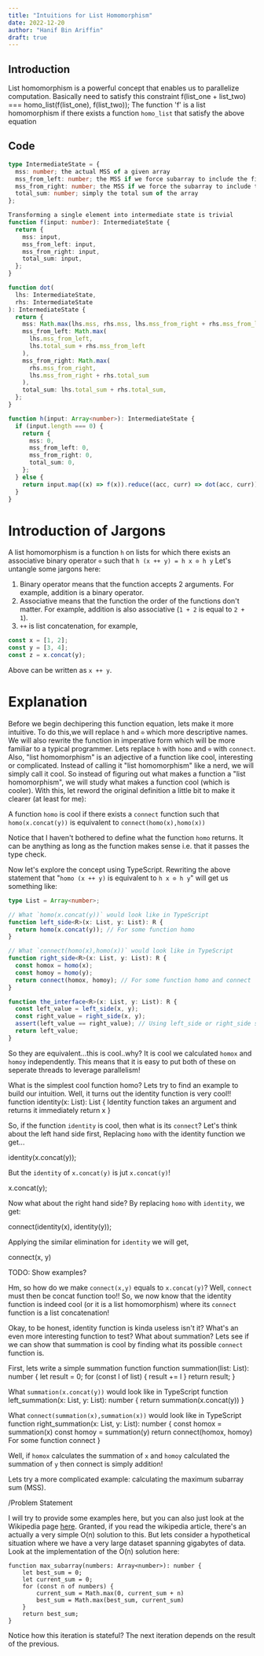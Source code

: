 ```yaml
---
title: "Intuitions for List Homomorphism"
date: 2022-12-20
author: "Hanif Bin Ariffin"
draft: true
---
```


## Introduction

List homomorphism is a powerful concept that enables us to parallelize computation.
Basically need to satisfy this constraint
f(list_one + list_two) === homo_list(f(list_one), f(list_two));
The function 'f' is a list homomorphism if there exists a function `homo_list` that satisfy the above equation

## Code

```typescript
type IntermediateState = {
  mss: number; the actual MSS of a given array
  mss_from_left: number; the MSS if we force subarray to include the first element
  mss_from_right: number; the MSS if we force the subarray to include the last element
  total_sum: number; simply the total sum of the array
};

Transforming a single element into intermediate state is trivial
function f(input: number): IntermediateState {
  return {
    mss: input,
    mss_from_left: input,
    mss_from_right: input,
    total_sum: input,
  };
}

function dot(
  lhs: IntermediateState,
  rhs: IntermediateState
): IntermediateState {
  return {
    mss: Math.max(lhs.mss, rhs.mss, lhs.mss_from_right + rhs.mss_from_left),
    mss_from_left: Math.max(
      lhs.mss_from_left,
      lhs.total_sum + rhs.mss_from_left
    ),
    mss_from_right: Math.max(
      rhs.mss_from_right,
      lhs.mss_from_right + rhs.total_sum
    ),
    total_sum: lhs.total_sum + rhs.total_sum,
  };
}

function h(input: Array<number>): IntermediateState {
  if (input.length === 0) {
    return {
      mss: 0,
      mss_from_left: 0,
      mss_from_right: 0,
      total_sum: 0,
    };
  } else {
    return input.map((x) => f(x)).reduce((acc, curr) => dot(acc, curr));
  }
}
```

# Introduction of Jargons

A list homomorphism is a function `h` on lists for which there exists an associative binary operator `⊙` such that
`h (x ++ y) = h x ⊙ h y`
Let's untangle some jargons here:

1. Binary operator means that the function accepts 2 arguments. For example, addition is a binary operator.
2. Associative means that the function the order of the functions don't matter. For example, addition is also associative (`1 + 2` is equal to `2 + 1`).
3. `++` is list concatenation, for example,

```typescript
const x = [1, 2];
const y = [3, 4];
const z = x.concat(y);
```

Above can be written as `x ++ y`.

# Explanation

Before we begin dechipering this function equation, lets make it more intuitive.
To do this,we will replace `h` and `⊙` which more descriptive names.
We will also rewrite the function in imperative form which will be more familiar to a typical programmer.
Lets replace `h` with `homo` and `⊙` with `connect`.
Also, "list homomorphism" is an adjective of a function like cool, interesting or complicated.
Instead of calling it "list homomorphism" like a nerd, we will simply call it cool.
So instead of figuring out what makes a function a "list homomorphism", we will study what makes a function cool (which is cooler).
With this, let reword the original definition a little bit to make it clearer (at least for me):

A function `homo` is cool if there exists a `connect` function such that `homo(x.concat(y))` is equivalent to `connect(homo(x),homo(x))`

Notice that I haven't bothered to define what the function `homo` returns.
It can be anything as long as the function makes sense i.e. that it passes the type check.

Now let's explore the concept using TypeScript.
Rewriting the above statement that "`homo (x ++ y)` is equivalent to `h x ⊙ h y`" will get us something like:

```typescript
type List = Array<number>;

// What `homo(x.concat(y))` would look like in TypeScript
function left_side<R>(x: List, y: List): R {
  return homo(x.concat(y)); // For some function homo
}

// What `connect(homo(x),homo(x))` would look like in TypeScript
function right_side<R>(x: List, y: List): R {
  const homox = homo(x);
  const homoy = homo(y);
  return connect(homox, homoy); // For some function homo and connect
}

function the_interface<R>(x: List, y: List): R {
  const left_value = left_side(x, y);
  const right_value = right_side(x, y);
  assert(left_value == right_value); // Using left_side or right_side shouldn't matter because they are both implements the same thing
  return left_value;
}
```

So they are equivalent...this is cool..why?
It is cool we calculated `homox` and `homoy` independently.
This means that it is easy to put both of these on seperate threads to leverage parallelism!

What is the simplest cool function homo?
Lets try to find an example to build our intuition.
Well, it turns out the identity function is very cool!!
function identity(x: List): List {
Identity function takes an argument and returns it immediately
return x
}

So, if the function `identity` is cool, then what is its `connect`?
Let's think about the left hand side first,
Replacing `homo` with the identity function we get...

identity(x.concat(y));

But the `identity` of `x.concat(y)` is jut `x.concat(y)`!

x.concat(y);

Now what about the right hand side?
By replacing `homo` with `identity`, we get:

connect(identity(x), identity(y));

Applying the similar elimination for `identity` we will get,

connect(x, y)

TODO: Show examples?

Hm, so how do we make `connect(x,y)` equals to `x.concat(y)`?
Well, `connect` must then be concat function too!!
So, we now know that the identity function is indeed cool (or it is a list homomorphism) where its `connect` function is a list concatenation!

Okay, to be honest, identity function is kinda useless isn't it?
What's an even more interesting function to test?
What about summation?
Lets see if we can show that summation is cool by finding what its possible `connect` function is.

First, lets write a simple summation function
function summation(list: List): number {
let result = 0;
for (const l of list) {
result += l
}
return result;
}

What `summation(x.concat(y))` would look like in TypeScript
function left_summation(x: List, y: List): number {
return summation(x.concat(y))
}

What `connect(summation(x),summation(x))` would look like in TypeScript
function right_summation(x: List, y: List): number {
const homox = summation(x)
const homoy = summation(y)
return connect(homox, homoy) For some function connect
}

Well, if `homox` calculates the summation of `x` and `homoy` calculated the summation of `y` then connect is simply addition!

Lets try a more complicated example: calculating the maximum subarray sum (MSS).

/Problem Statement

I will try to provide some examples here, but you can also just look at the Wikipedia page [here](https://en.wikipedia.org/wiki/Maximum_subarray_problem).
Granted, if you read the wikipedia article, there's an actually a very simple O(n) solution to this.
But lets consider a hypothetical situation where we have a very large dataset spanning gigabytes of data.
Look at the implementation of the O(n) solution here:

```
function max_subarray(numbers: Array<number>): number {
    let best_sum = 0;
    let current_sum = 0;
    for (const n of numbers) {
        current_sum = Math.max(0, current_sum + n)
        best_sum = Math.max(best_sum, current_sum)
    }
    return best_sum;
}
```

Notice how this iteration is stateful?
The next iteration depends on the result of the previous.
